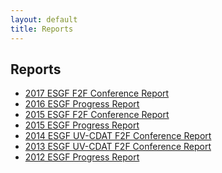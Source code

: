 ```yaml
---
layout: default
title: Reports
---
```


## Reports

* <a href="{{site.esgf-media}}/pdf/2017-ESGF_F2F_Conference_Report.pdf" target="_blank">2017 ESGF F2F Conference Report</a>
* <a href="{{site.esgf-media}}/pdf/2016-ESGF-Progress-Report.pdf" target="_blank">2016 ESGF Progress Report</a>
* <a href="{{site.esgf-media}}/pdf/2015-ESGF_F2FConference_report_web.pdf" target="_blank">2015 ESGF F2F Conference Report </a>
* <a href="{{site.esgf-media}}/pdf/2015-ESGF-Progress-Report.pdf" target="_blank">2015 ESGF Progress Report</a>
* <a href="http://aims-group.github.io/pdf/2014-ESGF_UV-CDAT_Conference_Report.pdf" target="_blank">2014 ESGF UV-CDAT F2F Conference Report </a>
* <a href="http://uvcdat.llnl.gov/pdf/ESGF_UV-CDAT_Meeting_Report_December2013.pdf" target="_blank">2013 ESGF UV-CDAT F2F Conference Report </a>
* <a href="{{site.esgf-media}}/pdf/2012%20ESGF%20Progress%20Report.pdf" target="_blank">2012 ESGF Progress Report</a>
